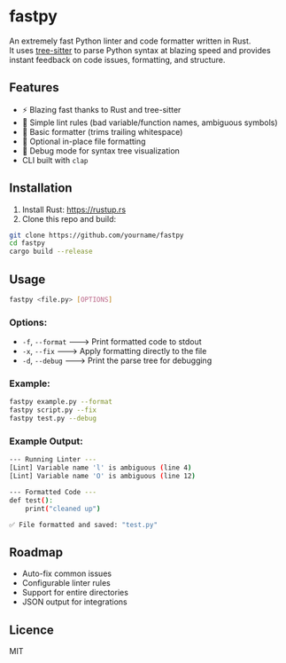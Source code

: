# fastpy

An extremely fast Python linter and code formatter written in Rust.  
It uses [tree-sitter](https://tree-sitter.github.io/) to parse Python syntax at blazing speed and provides instant feedback on code issues, formatting, and structure.

## Features

- ⚡ Blazing fast thanks to Rust and tree-sitter
- 🧠 Simple lint rules (bad variable/function names, ambiguous symbols)
- 🧹 Basic formatter (trims trailing whitespace)
- 🔧 Optional in-place file formatting
- 🧪 Debug mode for syntax tree visualization
- CLI built with `clap`

## Installation

1. Install Rust: https://rustup.rs  
2. Clone this repo and build:

```bash
git clone https://github.com/yourname/fastpy
cd fastpy
cargo build --release
```

## Usage
```bash
fastpy <file.py> [OPTIONS]
```
### Options:
- `-f`, `--format` ---> Print formatted code to stdout
- `-x`, `--fix` ---> Apply formatting directly to the file
- `-d`, `--debug` ---> Print the parse tree for debugging

### Example:
```bash
fastpy example.py --format
fastpy script.py --fix
fastpy test.py --debug
```

### Example Output:
```bash
--- Running Linter ---
[Lint] Variable name 'l' is ambiguous (line 4)
[Lint] Variable name 'O' is ambiguous (line 12)

--- Formatted Code ---
def test():
    print("cleaned up")

✅ File formatted and saved: "test.py"
```

## Roadmap
- Auto-fix common issues
- Configurable linter rules
- Support for entire directories
- JSON output for integrations

## Licence
MIT